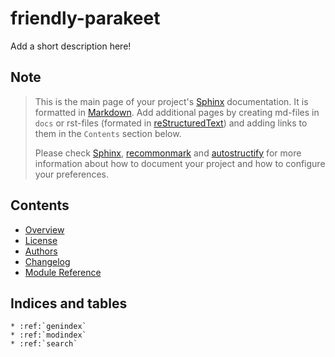 # friendly-parakeet

Add a short description here!

## Note

> This is the main page of your project's [Sphinx] documentation. It is formatted in
> [Markdown]. Add additional pages by creating md-files in `docs` or rst-files (formated
> in [reStructuredText]) and adding links to them in the `Contents` section below.
>
> Please check [Sphinx], [recommonmark] and [autostructify] for more information about
> how to document your project and how to configure your preferences.

## Contents

- [Overview](readme)
- [License](license)
- [Authors](authors)
- [Changelog](changelog)
- [Module Reference](api/modules)

## Indices and tables

```eval_rst
* :ref:`genindex`
* :ref:`modindex`
* :ref:`search`
```

[autostructify]: https://recommonmark.readthedocs.io/en/latest/auto_structify.html
[markdown]: https://daringfireball.net/projects/markdown/
[recommonmark]: https://recommonmark.readthedocs.io/en/latest
[restructuredtext]: http://www.sphinx-doc.org/en/master/usage/restructuredtext/basics.html
[sphinx]: http://www.sphinx-doc.org/
